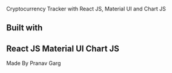 Cryptocurrency Tracker with React JS, Material UI and Chart JS




Built with
---------------------------------
React JS
Material UI
Chart JS
----------------------------------
Made By Pranav Garg